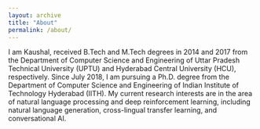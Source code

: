 ```yaml
---
layout: archive
title: "About"
permalink: /about/
---
```


I am Kaushal, received B.Tech and M.Tech degrees in 2014 and 2017 from the Department of Computer Science and Engineering of Uttar Pradesh Technical University (UPTU) and Hyderabad Central University (HCU), respectively. Since July 2018, I am pursuing a Ph.D. degree from the Department of Computer Science and Engineering of Indian Institute of Technology Hyderabad (IITH). My current research interests are in the area of natural language processing and deep reinforcement learning, including natural language generation, cross-lingual transfer learning, and conversational AI.
